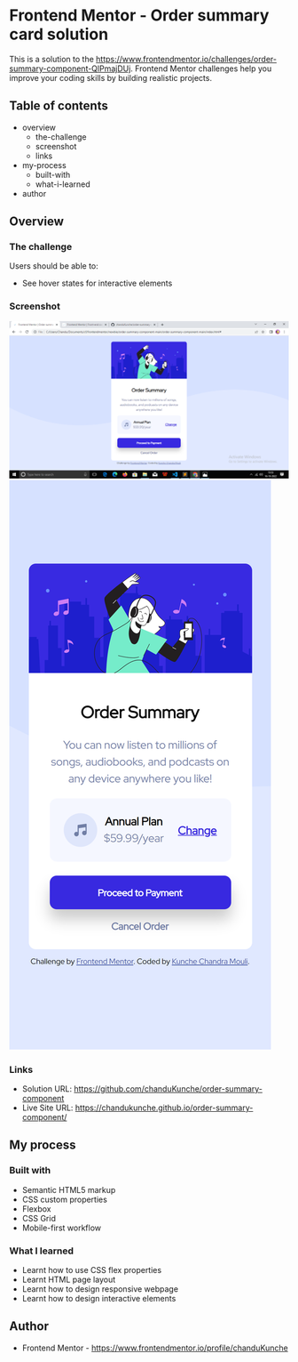 # Frontend Mentor - Order summary card solution

This is a solution to the https://www.frontendmentor.io/challenges/order-summary-component-QlPmajDUj. Frontend Mentor challenges help you improve your coding skills by building realistic projects. 

## Table of contents

- overview
  - the-challenge
  - screenshot
  - links
- my-process
  - built-with
  - what-i-learned
- author

## Overview

### The challenge

Users should be able to:

- See hover states for interactive elements

### Screenshot

![](./screenshot1.png)
![](./screenshot2.png)

### Links

- Solution URL: https://github.com/chanduKunche/order-summary-component
- Live Site URL: https://chandukunche.github.io/order-summary-component/

## My process

### Built with

- Semantic HTML5 markup
- CSS custom properties
- Flexbox
- CSS Grid
- Mobile-first workflow

### What I learned

- Learnt how to use CSS flex properties
- Learnt HTML page layout
- Learnt how to design responsive webpage
- Learnt how to design interactive elements

## Author

- Frontend Mentor - https://www.frontendmentor.io/profile/chanduKunche


